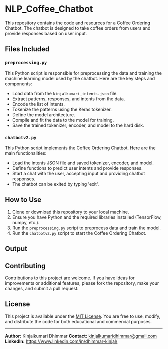 # NLP_Coffee_Chatbot

This repository contains the code and resources for a Coffee Ordering Chatbot. The chatbot is designed to take coffee orders from users and provide responses based on user input.

## Files Included

### `preprocessing.py`

This Python script is responsible for preprocessing the data and training the machine learning model used by the chatbot. Here are the key steps and components:

- Load data from the `kinjalkumari_intents.json` file.
- Extract patterns, responses, and intents from the data.
- Encode the list of intents.
- Tokenize the patterns using the Keras tokenizer.
- Define the model architecture.
- Compile and fit the data to the model for training.
- Save the trained tokenizer, encoder, and model to the hard disk.

### `chatbotv2.py`

This Python script implements the Coffee Ordering Chatbot. Here are the main functionalities:

- Load the intents JSON file and saved tokenizer, encoder, and model.
- Define functions to predict user intents and provide responses.
- Start a chat with the user, accepting input and providing chatbot responses.
- The chatbot can be exited by typing 'exit'.

## How to Use

1. Clone or download this repository to your local machine.
2. Ensure you have Python and the required libraries installed (TensorFlow, numpy, etc.).
3. Run the `preprocessing.py` script to preprocess data and train the model.
4. Run the `chatbotv2.py` script to start the Coffee Ordering Chatbot.


## Output



## Contributing

Contributions to this project are welcome. If you have ideas for improvements or additional features, please fork the repository, make your changes, and submit a pull request.

## License

This project is available under the [MIT License](LICENSE.md). You are free to use, modify, and distribute the code for both educational and commercial purposes.

---

**Author:** Kinjalkumari Dhimmar
**Contact:** kinjalkumaridhimmar@gmail.com
**LinkedIn:** https://www.linkedin.com/in/dhimmar-kinjal/
